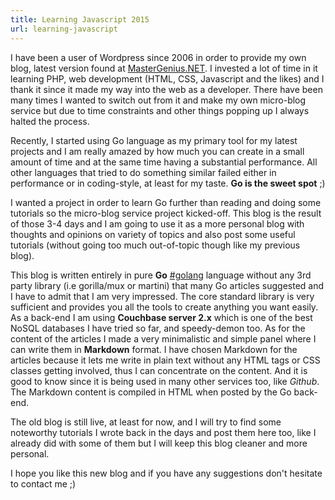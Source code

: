 ```yaml
---
title: Learning Javascript 2015
url: learning-javascript
---
```


I have been a user of Wordpress since 2006 in order to provide my own blog, latest version found at [MasterGenius.NET](http://mastergenius.net). I invested a lot of time in it learning PHP, web development (HTML, CSS, Javascript and the likes) and I thank it since it made my way into the web as a developer. There have been many times I wanted to switch out from it and make my own micro-blog service but due to time constraints and other things popping up I always halted the process.

Recently, I started using Go language as my primary tool for my latest projects and I am really amazed by how much you can create in a small amount of time and at the same time having a substantial performance. All other languages that tried to do something similar failed either in performance or in coding-style, at least for my taste. **Go is the sweet spot** ;)

I wanted a project in order to learn Go further than reading and doing some tutorials so the micro-blog service project kicked-off. This blog is the result of those 3-4 days and I am going to use it as a more personal blog with thoughts and opinions on variety of topics and also post some useful tutorials (without going too much out-of-topic though like my previous blog).

This blog is written entirely in pure **Go** [#golang](http://golang.org) language without any 3rd party library (i.e gorilla/mux or martini) that many Go articles suggested and I have to admit that I am very impressed. The core standard library is very sufficient and provides you all the tools to create anything you want easily. As a back-end I am using **Couchbase server 2.x** which is one of the best NoSQL databases I have tried so far, and speedy-demon too. As for the content of the articles I made a very minimalistic and simple panel where I can write them in **Markdown** format. I have chosen Markdown for the articles because it lets me write in plain text without any HTML tags or CSS classes getting involved, thus I can concentrate on the content. And it is good to know since it is being used in many other services too, like *Github*. The Markdown content is compiled in HTML when posted by the Go back-end.

The old blog is still live, at least for now, and I will try to find some noteworthy tutorials I wrote back in the days and post them here too, like I already did with some of them but I will keep this blog cleaner and more personal.

I hope you like this new blog and if you have any suggestions don't hesitate to contact me ;)
